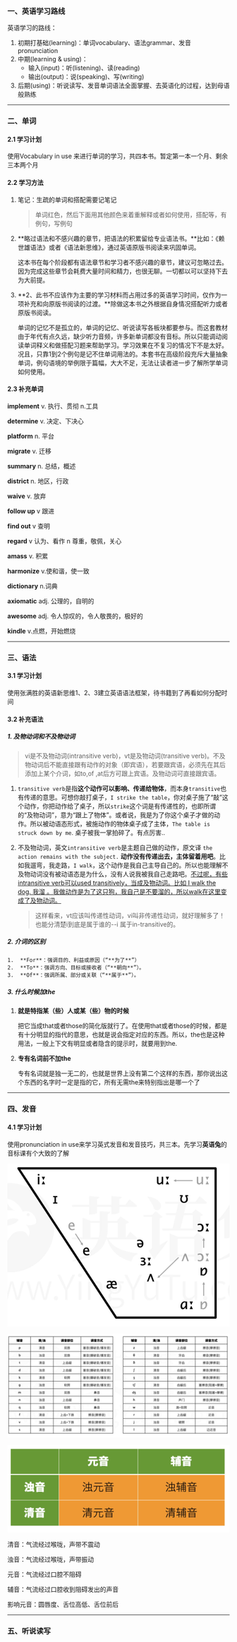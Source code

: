 

### 一、英语学习路线

英语学习的路线：

1. 初期打基础(learning)：单词vocabulary、语法grammar、发音pronunciation
2. 中期(learning & using)：
   - 输入(input)：听(listening)、读(reading)
   - 输出(output)：说(speaking)、写(writing)
3. 后期(using)：听说读写、发音单词语法全面掌握、去英语化的过程，达到母语般熟练

---

### 二、单词

#### 2.1 学习计划

使用Vocabulary in use 来进行单词的学习，共四本书。暂定第一本一个月、剩余三本两个月

#### 2.2 学习方法

1. 笔记：生疏的单词和搭配需要记笔记

   > 单词红色，然后下面用其他颜色来着重解释或者如何使用，搭配等，有例句，写例句	

2. **略过语法和不感兴趣的章节，把语法的积累留给专业语法书。**比如：《赖世雄语法》或者《语法新思维》，通过英语原版书阅读来巩固单词。

   这本书在每个阶段都有语法章节和学习者不感兴趣的章节，建议可忽略过去。因为完成这些章节会耗费大量时间和精力，也很无聊。一切都以可以坚持下去为大前提。

3. **2、此书不应该作为主要的学习材料而占用过多的英语学习时间，仅作为一项补充和向原版书阅读的过渡。**除做这本书之外根据自身情况搭配听力或者原版书阅读。

   单词的记忆不是孤立的，单词的记忆、听说读写各板块都要参与。而这套教材由于年代有点久远，缺少听力音频，许多新单词都没有音标。所以只能调动阅读单词释义和做搭配习题来帮助学习。学习效果在不复习的情况下不是太好。况且，只靠1到2个例句是记不住单词用法的。本套书在高级阶段充斥大量抽象单词，例句语境的举例限于篇幅，大大不足，无法让读者进一步了解所学单词如何使用。

#### 2.3 补充单词

**implement**	v. 执行、贯彻	n.工具

**determine**	 v. 决定、下决心

**platform**	n. 平台

**migrate**		v. 迁移

**summary**	n. 总结，概述

**district**	n. 地区，行政

**waive**	v. 放弃

**follow up**   v 跟进

**find out**  v 查明

**regard** v 认为、看作 n 尊重，敬佩，关心

**amass** v. 积累

**harmonize** v.使和谐，使一致

**dictionary** n.词典

**axiomatic** adj. 公理的，自明的

**awesome**	adj. 令人惊叹的，令人敬畏的，极好的

**kindle** v.点燃，开始燃烧

---

### 三、语法

#### 3.1 学习计划

使用张满胜的英语新思维1、2、3建立英语语法框架，待书籍到了再看如何分配时间



#### 3.2 补充语法

##### 1. 及物动词和不及物动词

> vi是不及物动词(intransitive verb)，vt是及物动词(transitive verb)。不及物动词后不能直接跟有动作的对象（即宾语），若要跟宾语，必须先在其后添加上某个介词，如to,of ,at后方可跟上宾语。及物动词可直接跟宾语。

1. `transitive verb`是指**这个动作可以影响、传递给物体**，而本身`transitive`也有传递的意思。可想你敲打桌子，`I strike the table`，你对桌子施了“敲”这个动作，你把动作给了桌子，所以`strike`这个词是有传递性的，也即所谓的“及物动词”，意为“跟上了物体”。或者说，我是为了你这个桌子才做的动作。所以被动语态形式，被施动作的物体桌子成了主体，`The table is struck down by me`. 桌子被我一掌拍碎了。有点厉害..

2. 不及物动词，英文`intransitive verb`是主题自己做的动作，原文译 `the action remains with the subject.` **动作没有传递出去，主体留着用吧**。比如我遛弯，我走路，`I walk`，这个动作是我自己主导自己的。所以也能理解不及物动词没有被动语态是为什么，没有人说我被我自己走路吧。<u>不过呢，有些intransitive verb可以used transitively，当成及物动词。比如 I walk the dog. 我溜 。我做动作是为了这只狗，我自己是不要溜的，所以walk在这里变成了及物动词。</u>

   > 这样看来，vt应该叫传递性动词，vi叫非传递性动词，就好理解多了！也能分清楚i到底是属于谁的--i 属于in-transitive的。



##### 2. 介词的区别

	1. 	**For**：强调目的、利益或原因（“**为了**”）
	2. 	**To**：强调方向、目标或接收者（“**朝向**”）。
	3. 	**Of**：强调所属、部分或关联（“**属于**”）。	



##### 3. 什么时候加the

 1. **就是特指某（些）人或某（些）物的时候**

    把它当成that或者those的简化版就行了。在使用that或者those的时候，都是有十分明显的指代的意思，也就是说会指定对应的东西。所以，the也是这种用法，一般上下文有明显或者隐含的提示时，就要用到the.

2. **专有名词前不加the**

   专有名词就是独一无二的，也就是世界上没有第二个这样的东西，那你说出这个东西的名字时一定是指的它，所有无需the来特别指出是哪一个了

---

### 四、发音

#### 4.1 学习计划

使用pronunciation in  use来学习英式发音和发音技巧，共三本。先学习**英语兔**的音标课有个大致的了解

![image-20250804214752320](.\source\images\English\image-20250804214752320.png)

![image-20250804214821538](.\source\images\English\image-20250804214821538.png)

![image-20250804215341284](.\source\images\English\image-20250804215341284.png)

清音：气流经过喉咙，声带不震动

浊音：气流经过喉咙，声带振动

元音：气流经过口腔不阻碍

辅音：气流经过口腔收到阻碍发出的声音



影响元音：圆唇度、舌位高低、舌位前后

---

### 五、听说读写

